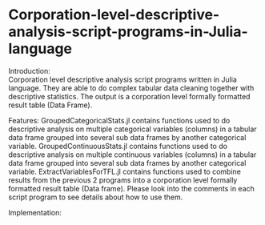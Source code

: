 # Corporation-level-descriptive-analysis-script-programs-in-Julia-language

Introduction:<br />
Corporation level descriptive analysis script programs written in Julia language. They are able to do complex tabular data cleaning together with descriptive statistics. The output is a corporation level formally formatted result table (Data Frame).

Features:
GroupedCategoricalStats.jl contains functions used to do descriptive analysis on multiple categorical variables (columns) in a tabular data frame grouped into several sub data frames by another categorical variable.
GroupedContinuousStats.jl contains functions used to do descriptive analysis on multiple continuous variables (columns) in a tabular data frame grouped into several sub data frames by another categorical variable. 
ExtractVariablesForTFL.jl contains functions used to combine results from the previous 2 programs into a corporation level formally formatted result table (Data frame).
Please look into the comments in each script program to see details about how to use them.

Implementation:
